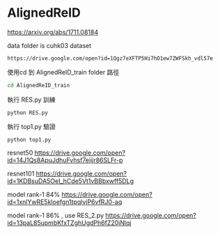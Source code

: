 # AlignedReID



https://arxiv.org/abs/1711.08184



data folder is cuhk03 dataset
```
https://drive.google.com/open?id=1Qgz7eXFTP5Hi7hO1ew7ZWFSkh_vdl57e
```



使用cd 到 AlignedReID_train folder  路徑
```bash
cd AlignedReID_train
```



執行 RES.py  訓練
```
python RES.py
```


執行 top1.py  驗證
```
python top1.py
```


resnet50 
https://drive.google.com/open?id=14J1Qs8ApuJdhuFvhsf7ejijr86SLFr-p


resnet101
https://drive.google.com/open?id=1KDBsuDA5OeI_hCde5Vt1vBBbxwff5DLg

model rank-1 84%
https://drive.google.com/open?id=1xnlYwRE5kloefgn1tpqlvjP6vfRJ0-aq

model rank-1 86% , use RES_2.py
https://drive.google.com/open?id=13paL85upmbKfxTZghUgdPh6fZ20jNlqj
